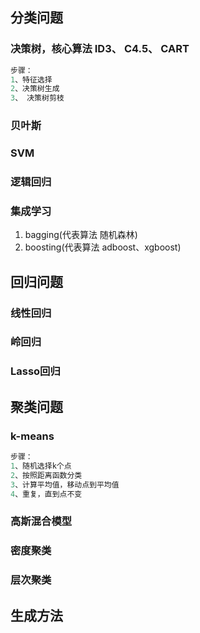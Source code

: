 ## 分类问题
### 决策树，核心算法 ID3、 C4.5、 CART

```python
步骤：
1、特征选择
2、决策树生成
3、 决策树剪枝
```
### 贝叶斯
### SVM
### 逻辑回归
 
### 集成学习
1. bagging(代表算法 随机森林)
2. boosting(代表算法 adboost、xgboost)

## 回归问题
### 线性回归
### 岭回归
### Lasso回归


## 聚类问题
### k-means
```python
步骤：
1、随机选择k个点
2、按照距离函数分类
3、计算平均值，移动点到平均值
4、重复，直到点不变
```
### 高斯混合模型
### 密度聚类
### 层次聚类


## 生成方法